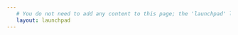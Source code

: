 ```yaml
---
   # You do not need to add any content to this page; the 'launchpad' layout contains logic that will automatically populate the page with content, based on whether you have multi_projects set to true or false in your config file.
   layout: launchpad
---
```

